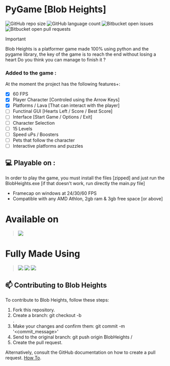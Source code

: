 # PyGame                           [Blob Heights]

![GitHub repo size](https://img.shields.io/github/repo-size/iuricode/README-template?style=for-the-badge)
![GitHub language count](https://img.shields.io/github/languages/count/iuricode/README-template?style=for-the-badge)
![Bitbucket open issues](https://img.shields.io/bitbucket/issues/iuricode/README-template?style=for-the-badge)
![Bitbucket open pull requests](https://img.shields.io/bitbucket/pr-raw/iuricode/README-template?style=for-the-badge)

> [!IMPORTANT]
> Blob Heights is a platformer game made 100% using python and the pygame library, the key of the game is to reach the end without losing a heart
> Do you think you can manage to finish it ?

### Added to the game :

At the moment the project has the following features+:

- [x] 60 FPS
- [x] Player Character [Controled using the Arrow Keys]
- [x] Platforms / Lava [That can interact with the player]
- [ ] Functinal GUI [Hearts Left / Score / Best Score]
- [ ] Interface [Start Game / Options / Exit]
- [ ] Character Selection
- [ ] 15 Levels
- [ ] Speed uPs / Boosters
- [ ] Pets that follow the character
- [ ] Interactive platforms and puzzles

## 💻 Playable on :

In order to play the game, you must install the files [zipped] and just run the BlobHeights.exe [if that doesn't work, run directly the main.py file]

- Framecap on windows at 24/30/60 FPS
- Compatible with any AMD Athlon, 2gb ram & 3gb free space [or above]

 # Available on
> <img src="https://img.shields.io/badge/Windows-017AD7?style=for-the-badge&logo=windows&logoColor=white" />

# Fully Made Using
> <img src="https://img.shields.io/badge/Python-3776AB?style=for-the-badge&logo=python&logoColor=white" />
> <img src="https://img.shields.io/badge/Material--UI-0081CB?style=for-the-badge&logo=material-ui&logoColor=white" />
> <img src="https://img.shields.io/badge/Git-E34F26?style=for-the-badge&logo=git&logoColor=white" />

## 📫  Contributing to Blob Heights

To contribute to Blob Heights, follow these steps:

1. Fork this repository.
2. Create a branch: git checkout -b <main>.
3. Make your changes and confirm them: git commit -m '<commit_message>'
4. Send to the original branch: git push origin BlobHeights / <local>
5. Create the pull request.

Alternatively, consult the GitHub documentation on how to create a pull request. [How To](https://help.github.com/en/github/collaborating-with-issues-and-pull-requests/creating-a-pull-request).


